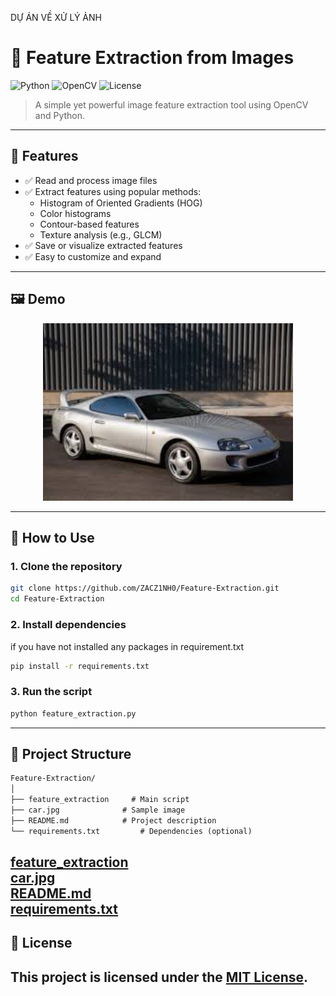 DỰ ÁN VỀ XỬ LÝ ẢNH
# 🧠 Feature Extraction from Images

![Python](https://img.shields.io/badge/Python-3.8+-blue?logo=python)
![OpenCV](https://img.shields.io/badge/OpenCV-4.x-green?logo=opencv)
![License](https://img.shields.io/badge/license-MIT-brightgreen)

> A simple yet powerful image feature extraction tool using OpenCV and Python.

---

## 📌 Features

- ✅ Read and process image files
- ✅ Extract features using popular methods:
  - Histogram of Oriented Gradients (HOG)
  - Color histograms
  - Contour-based features
  - Texture analysis (e.g., GLCM)
- ✅ Save or visualize extracted features
- ✅ Easy to customize and expand

---

## 🖼️ Demo

<p align="center">
  <img src="car.jpg" alt="Car Image" width="400"/>
</p>

---

## 🚀 How to Use

### 1. Clone the repository

```bash
git clone https://github.com/ZACZ1NH0/Feature-Extraction.git
cd Feature-Extraction
```

### 2. Install dependencies
if you have not installed any packages in requirement.txt
```bash
pip install -r requirements.txt
```
### 3. Run the script
```bash
python feature_extraction.py

```
---
## 📂 Project Structure
```markdown
Feature-Extraction/
│
├── feature_extraction     # Main script
├── car.jpg              # Sample image
├── README.md            # Project description
└── requirements.txt         # Dependencies (optional)
```
[feature_extraction](feature_extraction.py)     
[car.jpg](car.jpg)                  
[README.md](READMAE.md)              
[requirements.txt](requirements.txt)         
---
## 📄 License
This project is licensed under the [MIT License](LICENSE).
---
